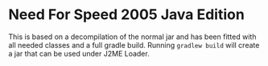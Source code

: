 # Need For Speed 2005 Java Edition

This is based on a decompilation of the normal jar and has been fitted with all needed classes and a full gradle build. Running ``gradlew build`` will create a jar that can be used under J2ME Loader.
